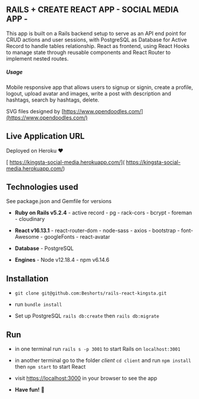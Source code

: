 ## RAILS + CREATE REACT APP - SOCIAL MEDIA APP -

This app is built on a Rails backend setup to serve as an API end point for CRUD actions and user sessions, with PostgreSQL as Database for Active Record to handle tables relationship. 
React as frontend, using React Hooks to manage state through reusable components and React Router to implement nested routes.

##### Usage
Mobile responsive app that allows users to signup or signin, create a profile, logout, upload avatar and images, write a post with description and hashtags, search by hashtags, delete.

SVG files designed by [https://www.opendoodles.com/](https://www.opendoodles.com/)

## Live Application URL
Deployed on Heroku :hearts:

[ https://kingsta-social-media.herokuapp.com/](
https://kingsta-social-media.herokuapp.com/)

## Technologies used
See package.json and Gemfile for versions

* **Ruby on Rails v5.2.4**
      - active record
      - pg 
      - rack-cors
      - bcrypt
      - foreman
      - cloudinary

* **React v16.13.1**
      - react-router-dom
      - node-sass
      - axios
      - bootstrap
      - font-Awesome
      - googleFonts
      - react-avatar

* **Database**
      - PostgreSQL

* **Engines**
      - Node v12.18.4
      - npm v6.14.6

## **Installation**
- ``git clone git@github.com:Beshorts/rails-react-kingsta.git`` 
- run ``bundle install``

- Set up PostgreSQL ``rails db:create`` then ``rails db:migrate``

## **Run**
- in one terminal run ``rails s -p 3001`` to start Rails on ``localhost:3001`` 

- in another terminal go to the folder *client* ``cd client`` and run ``npm install`` then ``npm start`` to start React
- visit [https://localhost:3000](https://localhost:3000) in your browser to see the app

- **Have fun!** :tada:



